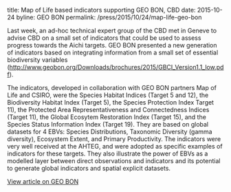 title: Map of Life based indicators supporting GEO BON, CBD
date: 2015-10-24
byline: GEO BON
permalink: /press/2015/10/24/map-life-geo-bon


Last week, an ad-hoc technical expert group of the CBD met in Geneve to advise CBD on a small set of indicators that could be used to assess progress towards the Aichi targets. GEO BON presented a new generation of indicators based on integrating information from a small set of essential biodiversity variables (http://www.geobon.org/Downloads/brochures/2015/GBCI_Version1.1_low.pdf).

The indicators, developed in collaboration with GEO BON partners Map of Life and CSIRO, were the Species Habitat Indices (Target 5 and 12), the Biodiversity Habitat Index (Target 5), the Species Protection Index Target 11), the Protected Area Representativeness and Connectedness Indices (Target 11), the Global Ecosytem Restoration Index (Target 15), and the Species Status Information Index (Target 19). They are based on global datasets for 4 EBVs: Species Distributions, Taxonomic Diversity (gamma diversity), Ecosystem Extent, and Primary Productivity. The indicators were very well received at the AHTEG, and were adopted as specific examples of indicators for these targets. They also illustrate the power of EBVs as a modelled layer between direct observations and indicators and its potential to generate global indicators and spatial explicit datasets.

[View article on GEO BON](http://geobon.org/geo-bon-presents-a-new-generation-of-biodiversity-indicators-at-cbd-ahteg/)
